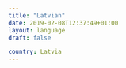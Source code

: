 ```yaml
---
title: "Latvian"
date: 2019-02-08T12:37:49+01:00
layout: language
draft: false

country: Latvia
---
```


